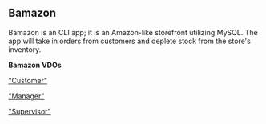 ## **Bamazon**
Bamazon is an CLI app; it is an Amazon-like storefront utilizing MySQL. The app will take in orders from customers and deplete stock from the store's inventory.

**Bamazon VDOs**

["Customer"](https://github.com/tak009/bamazon/blob/master/bamazonCustomer.mov)

["Manager"](https://github.com/tak009/bamazon/blob/master/bamazonManager.mov)

["Supervisor"](https://github.com/tak009/bamazon/blob/master/bamazonSupervisor.mov)
